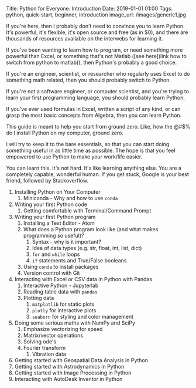 Title: Python for Everyone: Introduction
Date: 2019-01-01 01:00
Tags: python, quick-start, beginner, introduction
image_url: /images/generic1.jpg

If you're here, then I probably don't need to convince you to learn Python. It's powerful, it's flexible, it's open source and free (as in $0), and there are thousands of resources available on the interwebs for learning it.

If you've been wanting to learn how to program, or need something more powerful than Excel, or something that's not Matlab ([see here](link how to switch from python to matlab)), then Python's probably a good choice.

If you're an engineer, scientist, or researcher who regularly uses Excel to do something math related, then you should probably switch to Python.

If you're not a software engineer, or computer scientist, and you're trying to learn your first programming language, you should probably learn Python.

If you've ever used formulas in Excel, written a script of any kind, or can grasp the most basic concepts from Algebra, then you can learn Python.

This guide is meant to help you start from ground zero. Like, how the @#$% do I install Python on my computer, ground zero.

I will try to keep it to the bare essentials, so that you can start doing something useful in as little time as possible. The hope is that you feel empowered to use Python to make your work/life easier.

You can learn this. It's not hard. It's like learning anything else. You are a completely capable, wonderful human. If you get stuck, Google is your best friend, followed by Stackoverflow.

1. Installing Python on Your Computer
    1. Miniconda - Why and how to use `conda`
2. Writing your first Python code
    1. Getting comfortable with Terminal/Command Prompt
3. Writing your first Python program
    1. Installing a Text Editor - Atom
    2. What does a Python program look like (and what makes programming so useful)?
        1. Syntax - why is it important?
        2. Idea of data types (e.g. str, float, int, list, dict)
        3. `for` and `while` loops
        4. `if` statements and True/False booleans
    3. Using `conda` to install packages
    4. Version control with Git
4. Interacting with Excel or CSV data in Python with Pandas
    1. Interactive Python - Jupyterlab
    2. Reading table data with `pandas`
    3. Plotting data
        1. `matplotlib` for static plots
        2. `plotly` for interactive plots
        3. `seaborn` for styling and color management
5. Doing some serious maths with NumPy and SciPy
    1. Emphasize vectorizing for speed
    2. Matrix/vector operations
    3. Solving ode's
    4. Fourier transform
        1. Vibration data
6. Getting started with Geospatial Data Analysis in Python
7. Getting started with Astrodynamics in Python
8. Getting started with Image Processing in Python
9. Interacting with AutoDesk Inventor in Python
